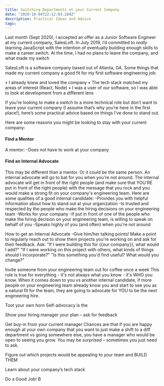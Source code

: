 ```yaml
---
title: Switching Departments at your Current Company
date: "2020-10-04T22:12:03.284Z"
description: Practical Ideas and Advice
tags:
---
```


Last month (Sept 2020), I accepted an offer as a Junior Software Engineer at my current company, SalesLoft.  In July 2019, I’d committed to *really* learning JavaScript with the intention of eventually building enough skills to make a career switch.  At the time, I had no plans to leave the company, and what made my switch

SalesLoft is a software company based out of Atlanta, GA.  Some things that made my current company a good fit for my first software engineering job:

•	I already knew and loved the company
•	The tech stack matched my areas of interest (React, Node)
•	I was a user of our software, so I was able to look at development from a different lens

If you’re looking to make a switch to a more technical role but don’t want to leave your current company (I assume that’s why you’re here in the first place!), here’s some practical advice based on things I’ve done to stand out.


Here are some reasons you might be looking to stay with your current company:


#### Find a Mentor

A mentor:
-Does not have to work at your company

#### Find an Internal Advocate
This may be different than a mentor.  Or it could be the same person.  An internal advocate will go to bat for you when you're not around.  The internal advocate will get in front of the right people (and make sure that YOU'RE put in front of the right people) with the message that you rock and you would make a strong fit on your company's engineering team.  Here are some qualities of a good internal candidate:
-Provides you with helpful information about how to stand out at your organization
-Is trusted and respected by the people who make the hiring decisions on your engineering team
-Works for your company
-If put in front of one of the people who make the hiring decision on your engineering team, is willing to speak on behalf of you
-Speaks highly of you (and often) when you're not around

How to get an Internal Advocate
-Give him/her talking points! Make a point to regularly reach out to show them projects you're working on and ask for their feedback.  Ask: "If I were building this for {{our company}}, what would I add?" "If I were working on this project with others, what kinds of things should I incorporate?" "Is this something you'd find useful? What would you change?"


Invite someone from your engineering team out for coffee once a week
This rule is true for everything - it's not always what you know - it's WHO you know.  When it comes down to you vs another internal candidate, if more people on your engineering team already know you and start to see you as a natural fit for the team, they are going to advocate for YOU to be the next engineering hire.

Toot your own horn
Self-advocacy is the 

Show your hiring manager your plan – ask for feedback

Get buy-in from your current manager
Chances are that if you are happy enough at your own company that you want to just make a shift to a diff department vs going somewhere else, you have a manager who would be open to seeing you grow.  You may be surprised – sometimes you just need to ask.

Figure out which projects would be appealing to your team and BUILD THEM

Learn about your company’s tech stack

Do a Good Job!
B
